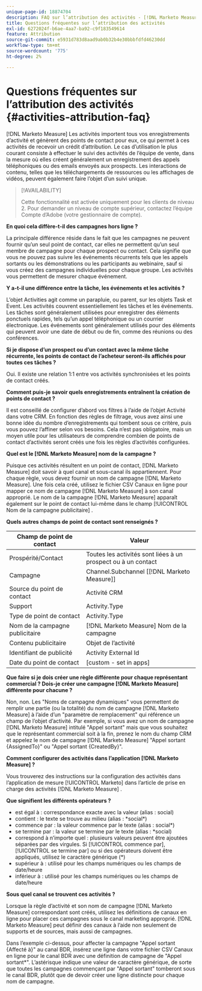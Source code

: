 ```yaml
---
unique-page-id: 18874704
description: FAQ sur l’attribution des activités - [!DNL Marketo Measure]
title: Questions fréquentes sur l’attribution des activités
exl-id: 6272024f-b6ae-4aa7-ba92-c9f183549614
feature: Attribution
source-git-commit: e5931d783d8aad9ab0b32b4e30bbbfdfd46230dd
workflow-type: tm+mt
source-wordcount: '775'
ht-degree: 2%

---
```


# Questions fréquentes sur l’attribution des activités {#activities-attribution-faq}

[!DNL Marketo Measure] Les activités importent tous vos enregistrements d’activité et génèrent des points de contact pour eux, ce qui permet à ces activités de recevoir un crédit d’attribution. Le cas d’utilisation le plus courant consiste à effectuer le suivi des activités de l’équipe de vente, dans la mesure où elles créent généralement un enregistrement des appels téléphoniques ou des emails envoyés aux prospects. Les interactions de contenu, telles que les téléchargements de ressources ou les affichages de vidéos, peuvent également faire l’objet d’un suivi unique.

>[!AVAILABILITY]
>
>Cette fonctionnalité est activée uniquement pour les clients de niveau 2. Pour demander un niveau de compte supérieur, contactez l’équipe Compte d’Adobe (votre gestionnaire de compte).

**En quoi cela diffère-t-il des campagnes hors ligne ?**

La principale différence réside dans le fait que les campagnes ne peuvent fournir qu’un seul point de contact, car elles ne permettent qu’un seul membre de campagne pour chaque prospect ou contact. Cela signifie que vous ne pouvez pas suivre les événements récurrents tels que les appels sortants ou les démonstrations ou les participants au webinaire, sauf si vous créez des campagnes individuelles pour chaque groupe. Les activités vous permettent de mesurer chaque événement.

**Y a-t-il une différence entre la tâche, les événements et les activités ?**

L’objet Activities agit comme un parapluie, ou parent, sur les objets Task et Event. Les activités couvrent essentiellement les tâches et les événements. Les tâches sont généralement utilisées pour enregistrer des éléments ponctuels rapides, tels qu’un appel téléphonique ou un courrier électronique. Les événements sont généralement utilisés pour des éléments qui peuvent avoir une date de début ou de fin, comme des réunions ou des conférences.

**Si je dispose d’un prospect ou d’un contact avec la même tâche récurrente, les points de contact de l’acheteur seront-ils affichés pour toutes ces tâches ?**

Oui. Il existe une relation 1:1 entre vos activités synchronisées et les points de contact créés.

**Comment puis-je savoir quels enregistrements entraînent la création de points de contact ?**

Il est conseillé de configurer d’abord vos filtres à l’aide de l’objet Activité dans votre CRM. En fonction des règles de filtrage, vous avez ainsi une bonne idée du nombre d’enregistrements qui tombent sous ce critère, puis vous pouvez l’affiner selon vos besoins. Cela n’est pas obligatoire, mais un moyen utile pour les utilisateurs de comprendre combien de points de contact d’activités seront créés une fois les règles d’activités configurées.

**Quel est le [!DNL Marketo Measure] nom de la campagne ?**

Puisque ces activités résultent en un point de contact, [!DNL Marketo Measure] doit savoir à quel canal et sous-canal ils appartiennent. Pour chaque règle, vous devez fournir un nom de campagne [!DNL Marketo Measure]. Une fois cela créé, utilisez le fichier CSV Canaux en ligne pour mapper ce nom de campagne [!DNL Marketo Measure] à son canal approprié. Le nom de la campagne [!DNL Marketo Measure] apparaît également sur le point de contact lui-même dans le champ [!UICONTROL Nom de la campagne publicitaire] .

**Quels autres champs de point de contact sont renseignés ?**

| **Champ de point de contact** | **Valeur** |
|---|---|
| Prospérité/Contact | Toutes les activités sont liées à un prospect ou à un contact |
| Campagne | Channel.Subchannel [[!DNL Marketo Measure]] |
| Source du point de contact | Activité CRM |
| Support | Activity.Type |
| Type de point de contact | Activity.Type |
| Nom de la campagne publicitaire | [!DNL Marketo Measure] Nom de la campagne |
| Contenu publicitaire | Objet de l’activité |
| Identifiant de publicité | Activity External Id |
| Date du point de contact | [custom - set in apps] |

**Que faire si je dois créer une règle différente pour chaque représentant commercial ? Dois-je créer une campagne [!DNL Marketo Measure] différente pour chacune ?**

Non, non. Les &quot;Noms de campagne dynamiques&quot; vous permettent de remplir une partie (ou la totalité) du nom de campagne [!DNL Marketo Measure] à l’aide d’un &quot;paramètre de remplacement&quot; qui référence un champ de l’objet d’activité. Par exemple, si vous avez un nom de campagne [!DNL Marketo Measure] intitulé &quot;Appel sortant&quot; mais que vous souhaitez que le représentant commercial soit à la fin, prenez le nom du champ CRM et appelez le nom de campagne [!DNL Marketo Measure] &quot;Appel sortant {AssignedTo}&quot; ou &quot;Appel sortant {CreatedBy}&quot;.

**Comment configurer des activités dans l’application [!DNL Marketo Measure] ?**

Vous trouverez des instructions sur la configuration des activités dans l’application de mesure [!UICONTROL Marketo] dans l’article de prise en charge des activités [!DNL Marketo Measure] .

**Que signifient les différents opérateurs ?**

* est égal à : correspondance exacte avec la valeur (alias : social)
* contient : le texte se trouve au milieu (alias : &#42;social&#42;)
* commence par : la valeur commence par le texte (alias : social&#42;)
* se termine par : la valeur se termine par le texte (alias : &#42;social)
* correspond à n’importe quel : plusieurs valeurs peuvent être ajoutées séparées par des virgules. Si [!UICONTROL commence par], [!UICONTROL  se termine par] ou si des opérateurs doivent être appliqués, utilisez le caractère générique (&#42;)
* supérieur à : utilisé pour les champs numériques ou les champs de date/heure
* inférieur à : utilisé pour les champs numériques ou les champs de date/heure

**Sous quel canal se trouvent ces activités ?**

Lorsque la règle d’activité et son nom de campagne [!DNL Marketo Measure] correspondant sont créés, utilisez les définitions de canaux en ligne pour placer ces campagnes sous le canal marketing approprié. [!DNL Marketo Measure] peut définir des canaux à l’aide non seulement de supports et de sources, mais aussi de campagnes.

Dans l’exemple ci-dessus, pour affecter la campagne &quot;Appel sortant {Affecté à}&quot; au canal BDR, insérez une ligne dans votre fichier CSV Canaux en ligne pour le canal BDR avec une définition de campagne de &quot;Appel sortant&#42;&quot;. L’astérisque indique une valeur de caractère générique, de sorte que toutes les campagnes commençant par &quot;Appel sortant&quot; tomberont sous le canal BDR, plutôt que de devoir créer une ligne distincte pour chaque nom de campagne.
